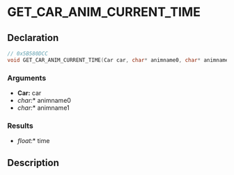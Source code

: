 # GET_CAR_ANIM_CURRENT_TIME

## Declaration
```cpp
// 0x5B580DCC
void GET_CAR_ANIM_CURRENT_TIME(Car car, char* animname0, char* animname1, float* time);
```

### Arguments
- **Car:** car
- **char*:** animname0
- **char*:** animname1

### Results
- **float*:** time

## Description
